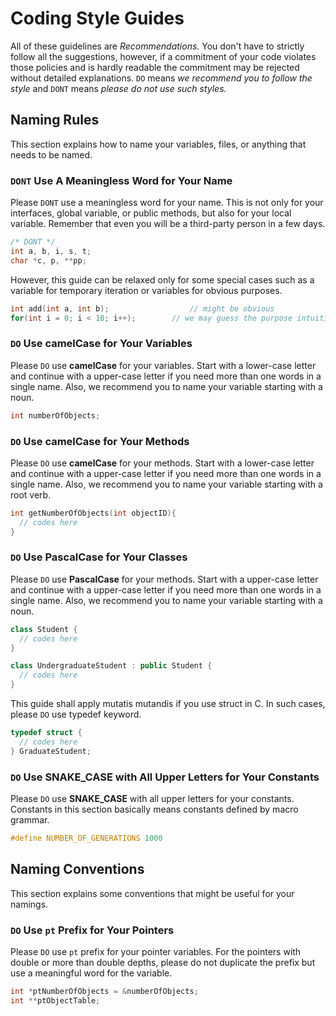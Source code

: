 # Coding Style Guides

All of these guidelines are *Recommendations.* You don't have to strictly follow all the suggestions, however, if a commitment of your code violates those policies and is hardly readable the commitment may be rejected without detailed explanations. `DO` means *we recommend you to follow the style* and `DONT` means *please do not use such styles.*

## Naming Rules

This section explains how to name your variables, files, or anything that needs to be named. 

### `DONT` Use A Meaningless Word for Your Name

Please `DONT` use a meaningless word for your name. This is not only for your interfaces, global variable, or public methods, but also for your local variable. Remember that even you will be a third-party person in a few days.

```cpp
/* DONT */
int a, b, i, s, t;
char *c, p, **pp;
```

However, this guide can be relaxed only for some special cases such as a variable for temporary iteration or variables for obvious purposes.  

```cpp
int add(int a, int b);					// might be obvious
for(int i = 0; i < 10; i++);		// we may guess the purpose intuitively
```

### `DO` Use camelCase for Your Variables

Please `DO` use **camelCase** for your variables. Start with a lower-case letter and continue with a upper-case letter if you need more than one words in a single name. Also, we recommend you to name your variable starting with a noun.

```cpp
int numberOfObjects;
```

### `DO` Use camelCase for Your Methods

Please `DO` use **camelCase** for your methods. Start with a lower-case letter and continue with a upper-case letter if you need more than one words in a single name. Also, we recommend you to name your variable starting with a root verb.

```cpp
int getNumberOfObjects(int objectID){
  // codes here
}
```

### `DO` Use PascalCase for Your Classes

Please `DO` use **PascalCase** for your methods. Start with a upper-case letter and continue with a upper-case letter if you need more than one words in a single name. Also, we recommend you to name your variable starting with a noun.

```cpp
class Student {
  // codes here
}

class UndergraduateStudent : public Student {
  // codes here
}
```

This guide shall apply mutatis mutandis if you use struct in C. In such cases, please `DO` use typedef keyword.

```c
typedef struct {
  // codes here
} GraduateStudent;
```

### `DO` Use SNAKE_CASE with All Upper Letters for Your Constants

Please `DO` use **SNAKE_CASE** with all upper letters for your constants. Constants in this section basically means constants defined by macro grammar. 

```cpp
#define NUMBER_OF_GENERATIONS 1000
```

## Naming Conventions

This section explains some conventions that might be useful for your namings. 

### `DO` Use `pt` Prefix for Your Pointers

Please `DO` use `pt` prefix for your pointer variables. For the pointers with double or more than double depths, please do not duplicate the prefix but use a meaningful word for the variable.

```cpp
int *ptNumberOfObjects = &numberOfObjects;
int **ptObjectTable;
```

